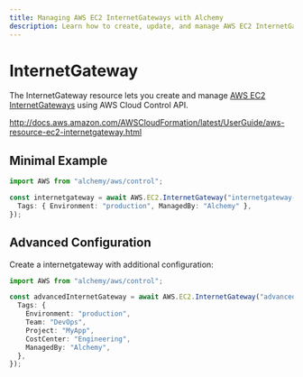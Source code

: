 ```yaml
---
title: Managing AWS EC2 InternetGateways with Alchemy
description: Learn how to create, update, and manage AWS EC2 InternetGateways using Alchemy Cloud Control.
---
```


# InternetGateway

The InternetGateway resource lets you create and manage [AWS EC2 InternetGateways](https://docs.aws.amazon.com/ec2/latest/userguide/) using AWS Cloud Control API.

http://docs.aws.amazon.com/AWSCloudFormation/latest/UserGuide/aws-resource-ec2-internetgateway.html

## Minimal Example

```ts
import AWS from "alchemy/aws/control";

const internetgateway = await AWS.EC2.InternetGateway("internetgateway-example", {
  Tags: { Environment: "production", ManagedBy: "Alchemy" },
});
```

## Advanced Configuration

Create a internetgateway with additional configuration:

```ts
import AWS from "alchemy/aws/control";

const advancedInternetGateway = await AWS.EC2.InternetGateway("advanced-internetgateway", {
  Tags: {
    Environment: "production",
    Team: "DevOps",
    Project: "MyApp",
    CostCenter: "Engineering",
    ManagedBy: "Alchemy",
  },
});
```

